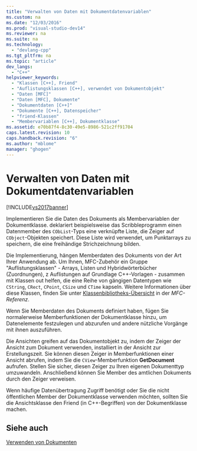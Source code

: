 ```yaml
---
title: "Verwalten von Daten mit Dokumentdatenvariablen"
ms.custom: na
ms.date: "12/03/2016"
ms.prod: "visual-studio-dev14"
ms.reviewer: na
ms.suite: na
ms.technology: 
  - "devlang-cpp"
ms.tgt_pltfrm: na
ms.topic: "article"
dev_langs: 
  - "C++"
helpviewer_keywords: 
  - "Klassen [C++], Friend"
  - "Auflistungsklassen [C++], verwendet von Dokumentobjekt"
  - "Daten [MFC]"
  - "Daten [MFC], Dokumente"
  - "Dokumentdaten [C++]"
  - "Dokumente [C++], Datenspeicher"
  - "friend-Klassen"
  - "Membervariablen [C++], Dokumentklasse"
ms.assetid: e70b87f4-8c30-49e5-8986-521c2ff91704
caps.latest.revision: 10
caps.handback.revision: "6"
ms.author: "mblome"
manager: "ghogen"
---
```

# Verwalten von Daten mit Dokumentdatenvariablen
[!INCLUDE[vs2017banner](../assembler/inline/includes/vs2017banner.md)]

Implementieren Sie die Daten des Dokuments als Membervariablen der Dokumentklasse.  deklariert beispielsweise das Scribbleprogramm einen Datenmember des `CObList`\-Typs eine verknüpfte Liste, die Zeiger auf `CObject`\-Objekten speichert.  Diese Liste wird verwendet, um Punktarrays zu speichern, die eine freihändige Strichzeichnung bilden.  
  
 Die Implementierung, hängen Memberdaten des Dokuments von der Art Ihrer Anwendung ab.  Um Ihnen, MFC\-Zubehör ein Gruppe "Auflistungsklassen" \- Arrays, Listen und Hybridwörterbücher \(Zuordnungen\), z Auflistungen auf Grundlage C\+\+\-Vorlagen \- zusammen mit Klassen out helfen, die eine Reihe von gängigen Datentypen wie `CString`, `CRect`, `CPoint`, `CSize` und `CTime` kapseln.  Weitere Informationen über diese Klassen, finden Sie unter [Klassenbibliotheks\-Übersicht](../mfc/class-library-overview.md) in der *MFC\-Referenz*.  
  
 Wenn Sie Memberdaten des Dokuments definiert haben, fügen Sie normalerweise Memberfunktionen der Dokumentklasse hinzu, um Datenelemente festzulegen und abzurufen und andere nützliche Vorgänge mit ihnen auszuführen.  
  
 Die Ansichten greifen auf das Dokumentobjekt zu, indem der Zeiger der Ansicht zum Dokument verwenden, installiert in der Ansicht zur Erstellungszeit.  Sie können diesen Zeiger in Memberfunktionen einer Ansicht abrufen, indem Sie die `CView`\-Memberfunktion **GetDocument** aufrufen.  Stellen Sie sicher, diesen Zeiger zu Ihren eigenen Dokumenttyp umzuwandeln.  Anschließend können Sie Member des amtlichen Dokuments durch den Zeiger verweisen.  
  
 Wenn häufige Datenübertragung Zugriff benötigt oder Sie die nicht öffentlichen Member der Dokumentklasse verwenden möchten, sollten Sie die Ansichtsklasse den Friend \(in C\+\+\-Begriffen\) von der Dokumentklasse machen.  
  
## Siehe auch  
 [Verwenden von Dokumenten](../mfc/using-documents.md)